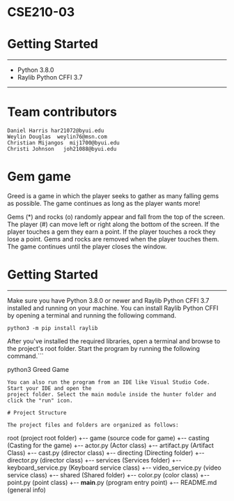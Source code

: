 # CSE210-03


# Getting Started
---

* Python 3.8.0
* Raylib Python CFFI 3.7
---

# Team contributors

```
Daniel Harris har21072@byui.edu
Weylin Douglas  weylin76@msn.com
Christian Mijangos  mij1700@byui.edu
Christi Johnson   joh21088@byui.edu
```

# Gem game 

Greed is a game in which the player seeks to gather as many falling gems as possible.
The game continues as long as the player wants more!

Gems (*) and rocks (o) randomly appear and fall from the top of the screen.
The player (#) can move left or right along the bottom of the screen.
If the player touches a gem they earn a point.
If the player touches a rock they lose a point.
Gems and rocks are removed when the player touches them.
The game continues until the player closes the window.

# Getting Started

---

Make sure you have Python 3.8.0 or newer and Raylib Python CFFI 3.7 installed and running on your machine. You can install Raylib Python CFFI by opening a terminal and running the following command.
```
python3 -m pip install raylib
```
After you've installed the required libraries, open a terminal and browse to the project's root folder. Start the program by running the following command.```

python3 Greed Game
```
You can also run the program from an IDE like Visual Studio Code. Start your IDE and open the 
project folder. Select the main module inside the hunter folder and click the "run" icon.

# Project Structure

The project files and folders are organized as follows:

```
root                                (project root folder)
+-- game                            (source code for game)
   +-- casting                      (Casting for the game)
        +-- actor.py                (Actor class)
        +-- artifact.py             (Artifact Class)
        +-- cast.py                 (director class)
   +-- directing                    (Directing folder)
        +-- director.py             (director class)
   +-- services                     (Services folder)
        +-- keyboard_service.py     (Keyboard service class)
        +-- video_service.py        (video service class)
   +-- shared                       (Shared folder)
        +-- color.py                (color class)
        +-- point.py                (point class)
   +-- __main__.py                  (program entry point)
+-- README.md                       (general info)
```



